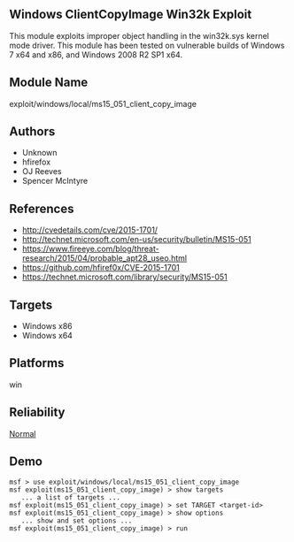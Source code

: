 ## Windows ClientCopyImage Win32k Exploit

This module exploits improper object handling in the 
win32k.sys kernel mode driver. This module has been tested 
on vulnerable builds of Windows 7 x64 and x86, and Windows 
2008 R2 SP1 x64.


## Module Name
exploit/windows/local/ms15_051_client_copy_image

## Authors
* Unknown
* hfirefox
* OJ Reeves
* Spencer McIntyre


## References
* http://cvedetails.com/cve/2015-1701/
* http://technet.microsoft.com/en-us/security/bulletin/MS15-051
* https://www.fireeye.com/blog/threat-research/2015/04/probable_apt28_useo.html
* https://github.com/hfiref0x/CVE-2015-1701
* https://technet.microsoft.com/library/security/MS15-051



## Targets
* Windows x86
* Windows x64


## Platforms
win

## Reliability
[Normal](https://github.com/rapid7/metasploit-framework/wiki/Exploit-Ranking)

## Demo

```
msf > use exploit/windows/local/ms15_051_client_copy_image
msf exploit(ms15_051_client_copy_image) > show targets
   ... a list of targets ...
msf exploit(ms15_051_client_copy_image) > set TARGET <target-id>
msf exploit(ms15_051_client_copy_image) > show options
   ... show and set options ...
msf exploit(ms15_051_client_copy_image) > run
```
    
    